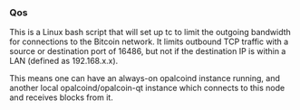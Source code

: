 ### Qos ###

This is a Linux bash script that will set up tc to limit the outgoing bandwidth for connections to the Bitcoin network. It limits outbound TCP traffic with a source or destination port of 16486, but not if the destination IP is within a LAN (defined as 192.168.x.x).

This means one can have an always-on opalcoind instance running, and another local opalcoind/opalcoin-qt instance which connects to this node and receives blocks from it.
